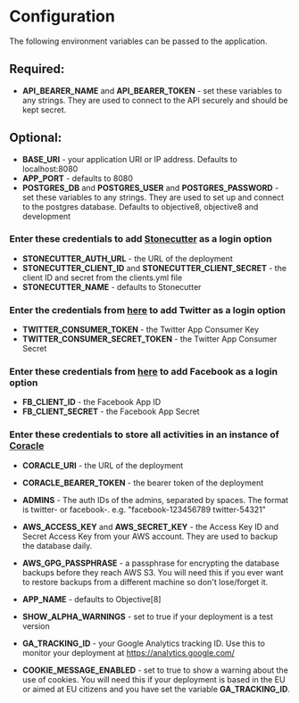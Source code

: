 # Configuration

The following environment variables can be passed to the application.

## Required:

- **API_BEARER_NAME** and **API_BEARER_TOKEN** - set these variables to any strings. They are used to connect to the API securely and should be kept secret.
 
## Optional:

- **BASE_URI** - your application URI or IP address. Defaults to localhost:8080
- **APP_PORT** - defaults to 8080
- **POSTGRES_DB** and **POSTGRES_USER** and **POSTGRES_PASSWORD** - set these variables to any strings. They are used to set up and connect to the postgres database. Defaults to objective8, objective8 and development


### Enter these credentials to add [Stonecutter](https://github.com/d-cent/stonecutter) as a login option

- **STONECUTTER_AUTH_URL** - the URL of the deployment
- **STONECUTTER_CLIENT_ID** and **STONECUTTER_CLIENT_SECRET** - the client ID and secret from the clients.yml file
- **STONECUTTER_NAME** - defaults to Stonecutter


### Enter the credentials from [here](https://apps.twitter.com/) to add Twitter as a login option

- **TWITTER_CONSUMER_TOKEN** - the Twitter App Consumer Key
- **TWITTER_CONSUMER_SECRET_TOKEN** - the Twitter App Consumer Secret


### Enter these credentials from [here](https://developers.facebook.com/apps/) to add Facebook as a login option

- **FB_CLIENT_ID** - the Facebook App ID
- **FB_CLIENT_SECRET** - the Facebook App Secret


### Enter these credentials to store all activities in an instance of [Coracle](https://github.com/d-cent/coracle) 
- **CORACLE_URI** - the URL of the deployment 
- **CORACLE_BEARER_TOKEN** - the bearer token of the deployment


- **ADMINS** - The auth IDs of the admins, separated by spaces. The format is twitter-<ID of Twitter account> or facebook-<ID of Facebook account>. e.g. "facebook-123456789 twitter-54321"
- **AWS_ACCESS_KEY** and **AWS_SECRET_KEY** - the Access Key ID and Secret Access Key from your AWS account. They are used to backup the database daily.
- **AWS_GPG_PASSPHRASE** - a passphrase for encrypting the database backups before they reach AWS S3. You will need this if you ever want to restore backups from a different machine so don't lose/forget it.
- **APP_NAME** - defaults to Objective[8]
- **SHOW_ALPHA_WARNINGS** - set to true if your deployment is a test version
- **GA_TRACKING_ID** - your Google Analytics tracking ID. Use this to monitor your deployment at https://analytics.google.com/
- **COOKIE_MESSAGE_ENABLED** - set to true to show a warning about the use of cookies. You will need this if your deployment is based in the EU or aimed at EU citizens and you have set the variable **GA_TRACKING_ID**.
